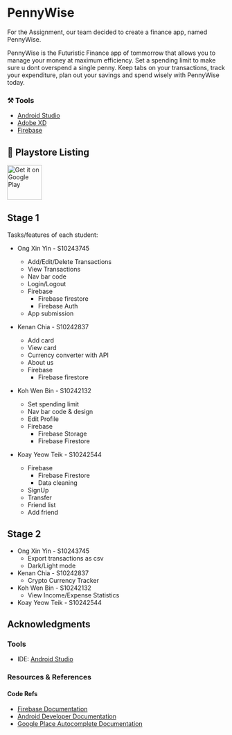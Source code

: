 ﻿# PennyWise

For the Assignment, our team decided to create a finance app, named PennyWise. 

PennyWise is the Futuristic Finance app of tommorrow that allows you to manage your money at maximum efficiency.
Set a spending limit to make sure u dont overspend a single penny. Keep tabs on your transactions, track your expenditure, plan out your savings and spend wisely with PennyWise today.


### ⚒️ Tools
* [Android Studio](https://developer.android.com/studio)
* [Adobe XD](https://www.adobe.com/sg/products/xd.html)
* [Firebase](https://firebase.google.com)


## 📲 Playstore Listing

<a href='https://play.google.com/store/apps/details?id=sg.edu.np.mad.pennywise'><img alt='Get it on Google Play' src='https://play.google.com/intl/en_us/badges/static/images/badges/en_badge_web_generic.png' height="80"/></a>

## Stage 1
  
Tasks/features of each student:

* Ong Xin Yin - S10243745
    * Add/Edit/Delete Transactions
    * View Transactions
    * Nav bar code
    * Login/Logout
    * Firebase
        * Firebase firestore
        * Firebase Auth
    * App submission
  
* Kenan Chia - S10242837
  * Add card
  * View card
  * Currency converter with API
  * About us
  * Firebase
      * Firebase firestore

  
* Koh Wen Bin - S10242132
    * Set spending limit
    * Nav bar code & design
    * Edit Profile
    * Firebase
        * Firebase Storage
        * Firebase Firestore
    
  
* Koay Yeow Teik - S10242544
    * Firebase
        * Firebase Firestore
        * Data cleaning
    * SignUp
    * Transfer
    * Friend list
    * Add friend

## Stage 2
* Ong Xin Yin - S10243745
    * Export transactions as csv
    * Dark/Light mode
* Kenan Chia - S10242837
    * Crypto Currency Tracker
* Koh Wen Bin - S10242132
  * View Income/Expense Statistics
* Koay Yeow Teik - S10242544


## Acknowledgments

### Tools
* IDE: [Android Studio](https://developer.android.com/studio/)

  
### Resources & References

#### Code Refs
* [Firebase Documentation](http://firebase.google.com/docs/firestore/manage-data/add-data)
* [Android Developer Documentation](https://developer.android.com/)
* [Google Place Autocomplete Documentation](https://developers.google.com/maps/documentation/places/android-sdk)
  
